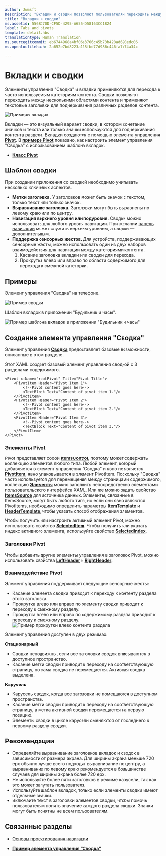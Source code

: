 ```yaml
---
author: Jwmsft
Description: "Вкладки и сводки позволяют пользователям переходить между часто используемым контентом."
title: "Вкладки и сводки"
ms.assetid: 556BC70D-CF5D-4295-A655-D58163CC1824
label: Tabs and pivots
template: detail.hbs
translationtype: Human Translation
ms.sourcegitcommit: eb6744968a4bf06a3766c45b73b428ad690edc06
ms.openlocfilehash: 2a652e7bd8223a128fbd77d986c446fa7c74a34c

---
```

# Вкладки и сводки

<link rel="stylesheet" href="https://az835927.vo.msecnd.net/sites/uwp/Resources/css/custom.css"> 

Элементы управления "Сводка" и вкладки применяются для перехода к часто используемым категориям контента. Сводки позволяют переходить между несколькими областями контента и применяют текстовые заголовки для подчеркивания различных разделов контента.

![Примеры вкладок](images/pivot_Hero_main.png)

Вкладки — это визуальный вариант сводки, в котором сочетание значков и текста или только значки используются для подчеркивания контента раздела. Вкладки создаются с помощью элемента управления [**Pivot**](https://msdn.microsoft.com/library/windows/apps/xaml/windows.ui.xaml.controls.pivot.aspx). В [**примере Pivot**](http://go.microsoft.com/fwlink/p/?LinkId=619903) показано, как настроить элемент управления "Сводка" с использованием шаблона вкладок.



-   [**Класс Pivot**](https://msdn.microsoft.com/library/windows/apps/dn608241)

## Шаблон сводки

При создании приложения со сводкой необходимо учитывать несколько ключевых аспектов.

- **Метки заголовка.**  У заголовков может быть значок с текстом, только текст или только значок.
- **Выравнивание заголовка.**  Заголовки могут быть выравнены по левому краю или по центру.
- **Навигация верхнего уровня или подуровня.**  Сводки можно использовать для любого уровня навигации. При желании [панель навигации](nav-pane.md) может служить верхним уровнем, а сводки — дополнительным.
- **Поддержка сенсорных жестов.**  Для устройств, поддерживающих сенсорные жесты, можно использовать один из двух наборов взаимодействия для навигации между категориями контента.
    1. Касание заголовка вкладки или сводки для перехода.
    2. Прокрутка влево или вправо по области содержимого для перехода к смежной категории.

## Примеры

Элемент управления "Сводка" на телефоне.

![Пример сводки](images/pivot_example.png)

Шаблон вкладок в приложении "Будильник и часы".

![Пример шаблона вкладок в приложении "Будильник и часы"](images/tabs_alarms-and-clock.png)

## Создание элемента управления "Cводка"

Элемент управления [**Сводка**](https://msdn.microsoft.com/library/windows/apps/xaml/windows.ui.xaml.controls.pivot.aspx) предоставляет базовые возможности, описанные в этом разделе.

Этот XAML создает базовый элемент управления сводкой с 3 разделами содержимого.

```xaml
<Pivot x:Name="rootPivot" Title="Pivot Title">
    <PivotItem Header="Pivot Item 1">
        <!--Pivot content goes here-->
        <TextBlock Text="Content of pivot item 1."/>
    </PivotItem>
    <PivotItem Header="Pivot Item 2">
        <!--Pivot content goes here-->
        <TextBlock Text="Content of pivot item 2."/>
    </PivotItem>
    <PivotItem Header="Pivot Item 3">
        <!--Pivot content goes here-->
        <TextBlock Text="Content of pivot item 3."/>
    </PivotItem>
</Pivot>
```

### Элементы Pivot

Pivot представляет собой [**ItemsControl**](https://msdn.microsoft.com/library/windows/apps/xaml/windows.ui.xaml.controls.itemscontrol.aspx), поэтому может содержать коллекцию элементов любого типа. Любой элемент, который добавляется в элемент управления "Сводка" и явно не является [**PivotItem**](https://msdn.microsoft.com/library/windows/apps/xaml/windows.ui.xaml.controls.pivotitem.aspx), явно упаковывается в элемент PivotItem. Поскольку "Сводка" часто используется для перемещения между страницами содержимого, коллекцию [**Элементы**](https://msdn.microsoft.com/library/windows/apps/xaml/windows.ui.xaml.controls.itemscontrol.items.aspx) можно заполнить непосредственно элементами пользовательского интерфейса XAML. Или же можно задать свойство [**ItemsSource**](https://msdn.microsoft.com/library/windows/apps/xaml/windows.ui.xaml.controls.itemscontrol.itemssource.aspx) для источника данных. Элементы, связанные в ItemsSource, могут быть любого типа, но если они явно являются PivotItems, необходимо определить параметры [**ItemTemplate**](https://msdn.microsoft.com/library/windows/apps/xaml/windows.ui.xaml.controls.itemscontrol.itemtemplate.aspx) и [**HeaderTemplate**](https://msdn.microsoft.com/library/windows/apps/xaml/windows.ui.xaml.controls.pivot.headertemplate.aspx), чтобы указать способ отображения элементов.

Чтобы получить или настроить активный элемент Pivot, можно использовать свойство [**SelectedItem**](https://msdn.microsoft.com/library/windows/apps/xaml/windows.ui.xaml.controls.pivot.selecteditem.aspx). Чтобы получить или указать индекс активного элемента, используйте свойство [**SelectedIndex**](https://msdn.microsoft.com/library/windows/apps/xaml/windows.ui.xaml.controls.pivot.selectedindex.aspx).

### Заголовки Pivot

Чтобы добавить другие элементы управления в заголовок Pivot, можно использовать свойства [**LeftHeader**](https://msdn.microsoft.com/library/windows/apps/xaml/windows.ui.xaml.controls.pivot.leftheader.aspx) и [**RightHeader**](https://msdn.microsoft.com/library/windows/apps/xaml/windows.ui.xaml.controls.pivot.rightheader.aspx).

### Взаимодействие Pivot

Элемент управления поддерживает следующие сенсорные жесты:

-   Касание элемента сводки приводит к переходу к контенту раздела этого заголовка.
-   Прокрутка влево или вправо по элементу сводки приводит к переходу к смежному разделу.
-   Прокрутка влево или вправо по содержимому раздела приводит к переходу к смежному разделу.
![Пример прокрутки влево контента раздела](images/pivot_w_hand.png)

Элемент управления доступен в двух режимах:

**Стационарный**

-   Сводки неподвижны, если все заголовки сводок вписываются в доступное пространство.
-   Касание метки сводки приводит к переходу на соответствующую страницу, но сама сводка не перемещается. Активная сводка выделена.


**Карусель**

-   Карусель сводок, когда все заголовки не помещаются в доступном пространстве.
-   Касание метки сводки приводит к переходу на соответствующую страницу, а метка активной сводки перемещается на первую позицию.
-   Элементы сводки в цикле карусели сменяются от последнего к первому разделу сводки.


## Рекомендации

-   Определяйте выравнивание заголовков вкладок и сводок в зависимости от размера экрана. Для ширины экрана меньше 720 epx обычно лучше всего подходит выравнивание по центру, а выравнивание по левому краю рекомендуется в большинстве случаев для ширины экрана более 720 epx.
-   Не используйте более пяти заголовков в режиме карусели, так как это может запутать пользователя.
-   Используйте шаблон вкладок, только если элементы сводки имеют отдельные значки.
-   Включайте текст в заголовки элементов сводки, чтобы помочь пользователям понять значение каждого раздела сводки. Значки могут быть понятны не всем пользователям.



## Связанные разделы

- [Основы проектирования навигации](../layout/navigation-basics.md)

- [**Пример элемента управления "Сводка"**](http://go.microsoft.com/fwlink/p/?LinkId=619903)



<!--HONumber=Aug16_HO3-->


